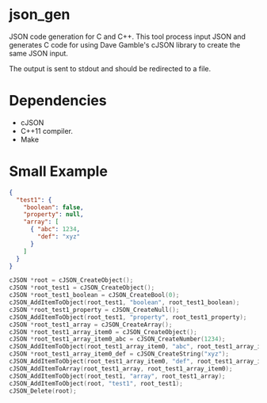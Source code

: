 # json\_gen

JSON code generation for C and C++. This tool process input JSON and generates
C code for using Dave Gamble's cJSON library to create the same JSON input.

The output is sent to stdout and should be redirected to a file.

# Dependencies

* cJSON
* C++11 compiler.
* Make

# Small Example

```json
{
  "test1": {
    "boolean": false,
    "property": null,
    "array": [
      { "abc": 1234,
        "def": "xyz"
      }
    ]
  }
}
```

```c
cJSON *root = cJSON_CreateObject();
cJSON *root_test1 = cJSON_CreateObject();
cJSON *root_test1_boolean = cJSON_CreateBool(0);
cJSON_AddItemToObject(root_test1, "boolean", root_test1_boolean);
cJSON *root_test1_property = cJSON_CreateNull();
cJSON_AddItemToObject(root_test1, "property", root_test1_property);
cJSON *root_test1_array = cJSON_CreateArray();
cJSON *root_test1_array_item0 = cJSON_CreateObject();
cJSON *root_test1_array_item0_abc = cJSON_CreateNumber(1234);
cJSON_AddItemToObject(root_test1_array_item0, "abc", root_test1_array_item0_abc);
cJSON *root_test1_array_item0_def = cJSON_CreateString("xyz");
cJSON_AddItemToObject(root_test1_array_item0, "def", root_test1_array_item0_def);
cJSON_AddItemToArray(root_test1_array, root_test1_array_item0);
cJSON_AddItemToObject(root_test1, "array", root_test1_array);
cJSON_AddItemToObject(root, "test1", root_test1);
cJSON_Delete(root);
```


